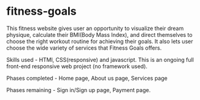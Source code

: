 # fitness-goals
This fitness website gives user an opportunity to visualize their dream physique, calculate their BMI(Body Mass Index), and direct themselves to choose the right workout routine for achieving their goals. 
It also lets user choose the wide variety of services that Fitness Goals offers.

Skills used - HTMl, CSS(responsive) and javascript. This is an ongoing full front-end responsive web project (no framework used).

Phases completed - Home page, About us page, Services page

Phases remaining - Sign in/Sign up page, Payment page.

